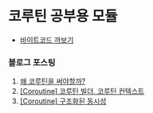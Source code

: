 # 코루틴 공부용 모듈

- [바이트코드 까보기](./docs/바이트코드%20까보기.md) 

### 블로그 포스팅

1. [왜 코루틴을 써야할까?](https://yeonyeon.tistory.com/332)
2. [[Coroutine] 코루틴 빌더, 코루틴 컨텍스트](https://yeonyeon.tistory.com/333)
3. [[Coroutine] 구조화된 동시성](https://yeonyeon.tistory.com/334)
